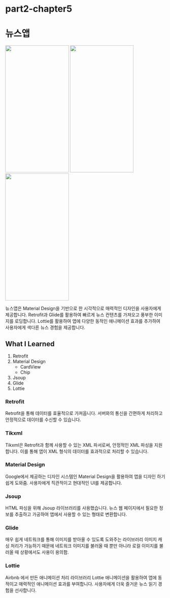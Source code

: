 # part2-chapter5

# 뉴스앱

<img src="https://github.com/soommmin/part2-chapter5/assets/150005268/584fde4b-cf1f-4ba3-883a-116bfb2e347d" width="200" height="400"/>
<img src="https://github.com/soommmin/part2-chapter5/assets/150005268/5123a426-de0a-4d09-a5d0-ad56fed8bf78" width="200" height="400"/>
<img src="https://github.com/soommmin/part2-chapter5/assets/150005268/9c09f7cb-bd1c-412c-8bd9-00d33d64dd16" width="200" height="400"/>


뉴스앱은 Material Design을 기반으로 한 시각적으로 매력적인 디자인을 사용자에게 제공합니다.
Retrofit과 Glide를 활용하여 빠르게 뉴스 컨텐츠를 가져오고 풍부한 이미지를 로딩합니다.
Lottie를 활용하여 앱에 다양한 동적인 애니메이션 효과를 추가하여 사용자에게 색다른 뉴스 경험을 제공합니다.


## What I Learned
1. Retrofit
2. Material Design
   - CardView
   - Chip
3. Jsoup
4. Glide
5. Lottie

### Retrofit
Retrofit을 통해 데이터를 효율적으로 가져옵니다. 서버와의 통신을 간편하게 처리하고 안정적으로 데이터를 수신할 수 있습니다.

### Tikxml
Tikxml은 Retrofit과 함께 사용할 수 있는 XML 파서로써, 안정적인 XML 파싱을 지원합니다. 이를 통해 앱이 XML 형식의 데이터를 효과적으로 처리할 수 있습니다.

### Material Design
Google에서 제공하는 디자인 시스템인 Material Design을 활용하여 앱을 디자인 하기 쉽게 도와줌. 사용자에게 직관적이고 현대적인 UI를 제공합니다.

### Jsoup
HTML 파싱을 위해 Jsoup 라이브러리를 사용했습니다. 뉴스 웹 페이지에서 필요한 정보를 추출하고 가공하여 앱에서 사용할 수 있는 형태로 변환합니다.

### Glide
매우 쉽게 네트워크를 통해 이미지를 받아올 수 있도록 도와주는 라이브러리
이미지 캐싱 처리가 가능하기 때문에 네트워크 이미지를 불러올 때 뿐만 아니라 로컬 이미지를 불러올 때 상황에서도 사용이 용의함.

### Lottie
Airbnb 에서 만든 애니메이션 처리 라이브러리 Lottie 애니메이션을 활용하여 앱에 동적이고 매력적인 애니메이션 효과를 부여합니다. 사용자에게 더욱 즐거운 뉴스 읽기 경험을 선사합니다.




